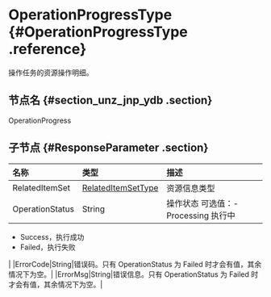 # OperationProgressType {#OperationProgressType .reference}

操作任务的资源操作明细。

## 节点名 {#section_unz_jnp_ydb .section}

OperationProgress

## 子节点 {#ResponseParameter .section}

|名称|类型|描述|
|:-|:-|:-|
|RelatedItemSet|[RelatedItemSetType](cn.zh-CN/API参考/数据类型/RelatedItemType.md#)|资源信息类型|
|OperationStatus|String|操作状态 可选值：-   Processing 执行中
-   Success，执行成功
-   Failed，执行失败

|
|ErrorCode|String|错误码。只有 OperationStatus 为 Failed 时才会有值，其余情况下为空。|
|ErrorMsg|String|错误信息。只有 OperationStatus 为 Failed 时才会有值，其余情况下为空。|

